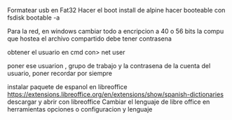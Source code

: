 Formatear usb en Fat32
Hacer el boot install de alpine
hacer booteable con fsdisk bootable -a

Para la red, en windows cambiar todo a encripcion a 40 o 56 bits
la compu que hostea el archivo compartido debe tener contrasena

obtener el usuario en cmd con>  net user

poner ese usuarion , grupo de trabajo y la contrasena de la cuenta del usuario, poner recordar por siempre

instalar paquete de espanol en libreoffice
https://extensions.libreoffice.org/en/extensions/show/spanish-dictionaries
descargar y abrir con libreoffice
Cambiar el lenguaje de libre office en herramientas opciones o configuracion y lenguaje


